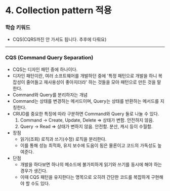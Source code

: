 # 4. Collection pattern 적용

### 학습 키워드

* CQS(CQRS까진 안 가셔도 됩니다. 추후에 다뤄요)



***



### CQS (Command Query Separation)

* CQS는 디자인 패턴 중에 하나이다.
* 디자인 패턴이란, 여러 소프트웨어를 개발하던 중에 '특정 패턴으로 개발을 하니 복잡성이 줄어들고 재사용성이 좋아지더라' 하는 것들을 모아 패턴으로 만든 것을 말한다.
* Command와 Query를 분리하자는 개념
* Command는 상태를 변경하는 메서드이며, Query는 상태를 반환하는 메서드를 지칭한다.
* CRUD를 중요한 특징에 따라 구분하면 Command와 Query 둘로 나눌 수 있다.
  1. Command → Create, Update, Delete ⇒ 상태가 변함. 안전하지 않음.
  2. Query → Read ⇒ 상태가 변하지 않음. 안전함. 분산, 캐시 등이 수월함.
* 장점
  * 읽기(조회) 로직과 쓰기(수정) 로직을 분리한다.&#x20;
  * 이를 통해 성능 최적화, 유지 보수에 도움이 됨은 물론이고 코드의 가독성도 높여준다.
* 단점
  * 개발을 하다보면 하나의 메소드에 불가피하게 읽기와 쓰기를 동시에 해야 하는 경우가 생긴다.
  * 이때 CQS 패턴을 유지한다는 명목으로 오히려 간단한 코드를 복잡하게 구현해야 할 수도 있다.

